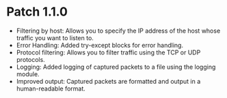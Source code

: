 # Patch 1.1.0

- Filtering by host: Allows you to specify the IP address of the host whose traffic you want to listen to.
- Error Handling: Added try-except blocks for error handling.
- Protocol filtering: Allows you to filter traffic using the TCP or UDP protocols.
- Logging: Added logging of captured packets to a file using the logging module.
- Improved output: Captured packets are formatted and output in a human-readable format.